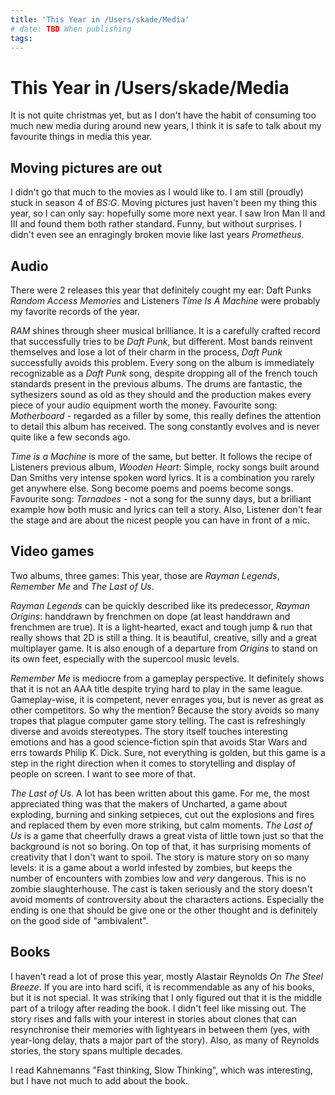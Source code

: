 ```yaml
---
title: 'This Year in /Users/skade/Media'
# date: TBD When publishing
tags:
---
```


# This Year in /Users/skade/Media

It is not quite christmas yet, but as I don't have the habit of consuming too much new media during around new years, I think it is safe to talk about my favourite things in media this year.

## Moving pictures are out

I didn't go that much to the movies as I would like to. I am still (proudly) stuck in season 4 of _BS:G_. Moving pictures just haven't been my thing this year, so I can only say: hopefully some more next year. I saw Iron Man II and III and found them both rather standard. Funny, but without surprises. I didn't even see an enragingly broken movie like last years _Prometheus_.

## Audio

There were 2 releases this year that definitely cought my ear: Daft Punks _Random Access Memories_ and Listeners _Time Is A Machine_ were probably my favorite records of the year.

_RAM_ shines through sheer musical brilliance. It is a carefully crafted record that successfully tries to be _Daft Punk_, but different. Most bands reinvent themselves and lose a lot of their charm in the process, _Daft Punk_ successfully avoids this problem. Every song on the album is immediately recognizable as a _Daft Punk_ song, despite dropping all of the french touch standards present in the previous albums. The drums are fantastic, the sythesizers sound as old as they should and the production makes every piece of your audio equipment worth the money. Favourite song: _Motherboard_ - regarded as a filler by some, this really defines the attention to detail this album has received. The song constantly evolves and is never quite like a few seconds ago.

_Time is a Machine_ is more of the same, but better. It follows the recipe of Listeners previous album, _Wooden Heart_: Simple, rocky songs built around Dan Smiths very intense spoken word lyrics. It is a combination you rarely get anywhere else. Song become poems and poems become songs. Favourite song: _Tornadoes_ - not a song for the sunny days, but a brilliant example how both music and lyrics can tell a story. Also, Listener don't fear the stage and are about the nicest people you can have in front of a mic.

## Video games

Two albums, three games: This year, those are _Rayman Legends_, _Remember Me_ and _The Last of Us_.

_Rayman Legends_ can be quickly described like its predecessor, _Rayman Origins_: handdrawn by frenchmen on dope (at least handdrawn and frenchmen are true). It is a light-hearted, exact and tough jump & run that really shows that 2D is still a thing. It is beautiful, creative, silly and a great multiplayer game. It is also enough of a departure from _Origins_ to stand on its own feet, especially with the supercool music levels.

_Remember Me_ is mediocre from a gameplay perspective. It definitely shows that it is not an AAA title despite trying hard to play in the same league. Gameplay-wise, it is competent, never enrages you, but is never as great as other competitors. So why the mention? Because the story avoids so many tropes that plague computer game story telling. The cast is refreshingly diverse and avoids stereotypes. The story itself touches interesting emotions and has a good science-fiction spin that avoids Star Wars and errs towards Philip K. Dick. Sure, not everything is golden, but this game is a step in the right direction when it comes to storytelling and display of people on screen. I want to see more of that.

_The Last of Us_. A lot has been written about this game. For me, the most appreciated thing was that the makers of Uncharted, a game about exploding, burning and sinking setpieces, cut out the explosions and fires and replaced them by even more striking, but calm moments. _The Last of Us_ is a game that cheerfully draws a great vista of little town just so that the background is not so boring. On top of that, it has surprising moments of creativity that I don't want to spoil.  The story is mature story on so many levels: it is a game about a world infested by zombies, but keeps the number of encounters with zombies low and _very_ dangerous. This is no zombie slaughterhouse. The cast is taken seriously and the story doesn't avoid moments of controversity about the characters actions. Especially the ending is one that should be give one or the other thought and is definitely on the good side of "ambivalent".

## Books

I haven't read a lot of prose this year, mostly Alastair Reynolds _On The Steel Breeze_. If you are into hard scifi, it is recommendable as any of his books, but it is not special. It was striking that I only figured out that it is the middle part of a trilogy after reading the book. I didn't feel like missing out. The story rises and falls with your interest in stories about clones that can resynchronise their memories with lightyears in between them (yes, with year-long delay, thats a major part of the story). Also, as many of Reynolds stories, the story spans multiple decades.

I read Kahnemanns "Fast thinking, Slow Thinking", which was interesting, but I have not much to add about the book.